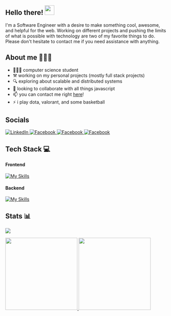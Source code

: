 <h2>Hello there! <img src="https://user-images.githubusercontent.com/42378118/110234147-e3259600-7f4e-11eb-95be-0c4047144dea.gif" width="30"></h2>

I'm a Software Engineer with a desire to make something cool, awesome, and helpful for the web. Working on different projects and pushing the limits of what is possible with technology are two of my favorite things to do. Please don't hesitate to contact me if you need assistance with anything.

<h2> About me 👨🏻‍💻 </h2>

- 🧑🏻‍🎓 computer science student
- ⚒️ working on my personal projects (mostly full stack projects)
- 🔍 exploring about scalable and distributed systems
- 🔭 looking to collaborate with all things javascript
- 📫 you can contact me right <a href="https://kentezrabetita.vercel.app" target="_blank" rel="noopener noreferrer">here</a>!
- ⚡ i play dota, valorant, and some basketball

<h2> Socials </h2>

<a target="_blank" href="https://www.linkedin.com/in/kentezrabetita">
  <img alt="LinkedIn" src="https://img.shields.io/badge/linkedin-%230077B5.svg?&style=for-the-badge&logo=linkedin&logoColor=white" />
</a>
<a target="_blank" href="https://www.facebook.com/KentDaGrit/">
  <img alt="Facebook" src="https://img.shields.io/badge/Facebook-1877F2?style=for-the-badge&logo=facebook&logoColor=white" />
</a>
<a target="_blank" href="https://www.instagram.com/kentezrathegreat/">
  <img alt="Facebook" src="https://img.shields.io/badge/Instagram-E4405F?style=for-the-badge&logo=instagram&logoColor=white">
</a>
<a target="_blank" href="https://dev.to/kentezrabetita">
  <img alt="Facebook" src="https://img.shields.io/badge/dev.to-0A0A0A?style=for-the-badge&logo=dev.to&logoColor=white" />
</a>

<h2> Tech Stack 💻 </h2>

#### Frontend
[![My Skills](https://skillicons.dev/icons?i=react,nextjs,tailwind,bootstrap)](https://skillicons.dev)

#### Backend
[![My Skills](https://skillicons.dev/icons?i=nodejs,express,graphql,apollo,mysql,postgres,redis)](https://skillicons.dev)

<h2> Stats 📊 </h2>

![](https://visitor-badge.laobi.icu/badge?page_id=kentezrabetita)

<a href="https://github.com/kentezrabetita">
  <img height="225" src="https://github-readme-stats.vercel.app/api?username=kentezrabetita&show_icons=true&theme=dark&include_all_commits=true&count_private=true"/>
  <img height="225" src="https://github-readme-stats.vercel.app/api/top-langs/?username=kentezrabetita&theme=dark"/>
</a>


